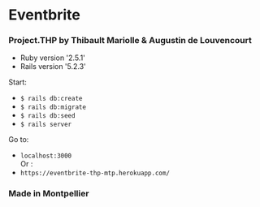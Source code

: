 # Eventbrite
### Project.THP by Thibault Mariolle & Augustin de Louvencourt

* Ruby version '2.5.1'
* Rails version '5.2.3'

Start:
- `$ rails db:create`
- `$ rails db:migrate`
- `$ rails db:seed`
- `$ rails server`

Go to: 
- `localhost:3000` <br>
Or :
- `https://eventbrite-thp-mtp.herokuapp.com/`

### Made in Montpellier